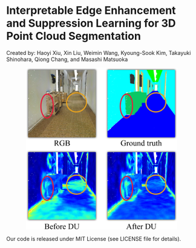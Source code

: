 # Interpretable Edge Enhancement and Suppression Learning for 3D Point Cloud Segmentation
Created by: Haoyi Xiu, Xin Liu, Weimin Wang, Kyoung-Sook Kim, Takayuki Shinohara, Qiong Chang, and Masashi Matsuoka


<!-- ![concept](figures/concept.jpeg) -->
<p align='center'>
<img src="figures/concept.jpeg" alt="concept" width="400"/>


Our code is released under MIT License (see LICENSE file for details).

